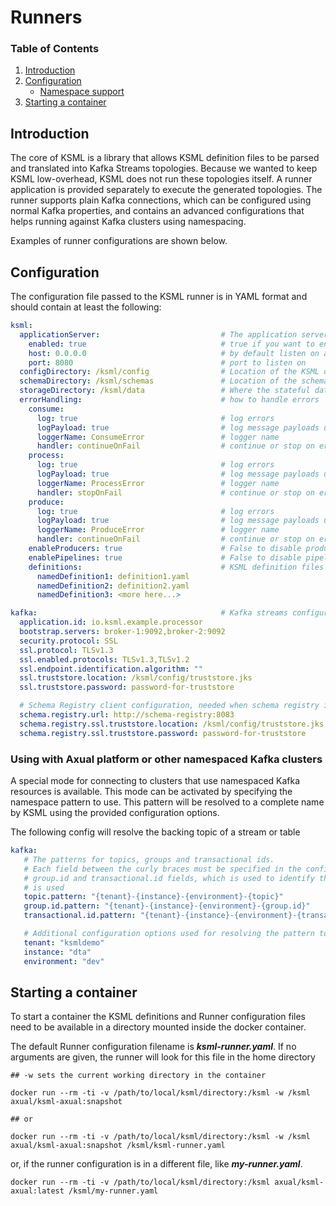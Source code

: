 # Runners

### Table of Contents

1. [Introduction](#introduction)
2. [Configuration](#configuration)
    - [Namespace support](#using-with-axual-platform-or-other-namespaced-kafka-clusters)
3. [Starting a container](#starting-a-container)

## Introduction

The core of KSML is a library that allows KSML definition files to be parsed and translated into Kafka Streams
topologies. Because we wanted to keep KSML low-overhead, KSML does not run these topologies itself. A runner application
is provided separately to execute the generated topologies.
The runner supports plain Kafka connections, which can be configured using normal Kafka properties, and contains an
advanced configurations that helps running against Kafka clusters using namespacing.

Examples of runner configurations are shown below.

## Configuration

The configuration file passed to the KSML runner is in YAML format and should contain at least the following:

```yaml
ksml:
  applicationServer:                           # The application server is currently only offering REST querying of state stores
    enabled: true                              # true if you want to enable REST querying of state stores
    host: 0.0.0.0                              # by default listen on all interfaces
    port: 8080                                 # port to listen on
  configDirectory: /ksml/config                # Location of the KSML definitions. Default is the current working directory
  schemaDirectory: /ksml/schemas               # Location of the schema definitions. Default is the config directory
  storageDirectory: /ksml/data                 # Where the stateful data is written. Defaults is the default JVM temp directory
  errorHandling:                               # how to handle errors
    consume:
      log: true                                # log errors
      logPayload: true                         # log message payloads upon error
      loggerName: ConsumeError                 # logger name
      handler: continueOnFail                  # continue or stop on error
    process:
      log: true                                # log errors
      logPayload: true                         # log message payloads upon error
      loggerName: ProcessError                 # logger name
      handler: stopOnFail                      # continue or stop on error
    produce:
      log: true                                # log errors
      logPayload: true                         # log message payloads upon error
      loggerName: ProduceError                 # logger name
      handler: continueOnFail                  # continue or stop on error
    enableProducers: true                      # False to disable producers in the KSML definition
    enablePipelines: true                      # False to disable pipelines in the KSML definition
    definitions:                               # KSML definition files from the working directory
      namedDefinition1: definition1.yaml
      namedDefinition2: definition2.yaml
      namedDefinition3: <more here...>

kafka:                                         # Kafka streams configuration options 
  application.id: io.ksml.example.processor
  bootstrap.servers: broker-1:9092,broker-2:9092
  security.protocol: SSL
  ssl.protocol: TLSv1.3
  ssl.enabled.protocols: TLSv1.3,TLSv1.2
  ssl.endpoint.identification.algorithm: ""
  ssl.truststore.location: /ksml/config/truststore.jks
  ssl.truststore.password: password-for-truststore

  # Schema Registry client configuration, needed when schema registry is used
  schema.registry.url: http://schema-registry:8083
  schema.registry.ssl.truststore.location: /ksml/config/truststore.jks
  schema.registry.ssl.truststore.password: password-for-truststore
```

### Using with Axual platform or other namespaced Kafka clusters

A special mode for connecting to clusters that use namespaced Kafka resources is available. This mode
can be activated by specifying the namespace pattern to use. This pattern will be resolved to a complete
name by KSML using the provided configuration options.

The following config will resolve the backing topic of a stream or table

```yaml
kafka:
   # The patterns for topics, groups and transactional ids.
   # Each field between the curly braces must be specified in the configuration, except the topic,
   # group.id and transactional.id fields, which is used to identify the place where the resource name
   # is used
   topic.pattern: "{tenant}-{instance}-{environment}-{topic}"
   group.id.pattern: "{tenant}-{instance}-{environment}-{group.id}"
   transactional.id.pattern: "{tenant}-{instance}-{environment}-{transactional.id}"

   # Additional configuration options used for resolving the pattern to values
   tenant: "ksmldemo"
   instance: "dta"
   environment: "dev"
```

## Starting a container

To start a container the KSML definitions and Runner configuration files need to be available in a directory mounted
inside the docker container.

The default Runner configuration filename is **_ksml-runner.yaml_**.
If no arguments are given, the runner will look for this file in the home directory

```
## -w sets the current working directory in the container

docker run --rm -ti -v /path/to/local/ksml/directory:/ksml -w /ksml axual/ksml-axual:snapshot

## or

docker run --rm -ti -v /path/to/local/ksml/directory:/ksml -w /ksml axual/ksml-axual:snapshot /ksml/ksml-runner.yaml
```

or, if the runner configuration is in a different file, like **_my-runner.yaml_**.

```
docker run --rm -ti -v /path/to/local/ksml/directory:/ksml axual/ksml-axual:latest /ksml/my-runner.yaml
```
